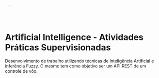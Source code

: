 ```yaml
---


---
```


<h1 id="artificial-intelligence---atividades-práticas-supervisionadas">Artificial Intelligence - Atividades Práticas Supervisionadas</h1>
<p>Desenvolvimento de trabalho utilizando técnicas de Inteligência Artificial e inferência Fuzzy. O mesmo tem como objetivo ser um API REST de um controle de vôo.</p>

